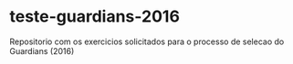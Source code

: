 # teste-guardians-2016

Repositorio com os exercicios solicitados para o processo de selecao do Guardians (2016)
